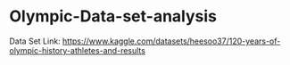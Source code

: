 # Olympic-Data-set-analysis
Data Set Link: https://www.kaggle.com/datasets/heesoo37/120-years-of-olympic-history-athletes-and-results
